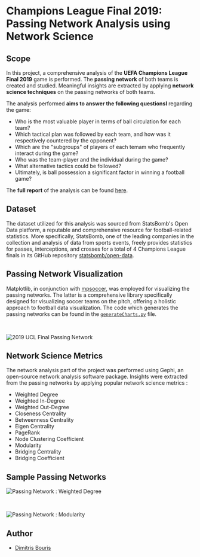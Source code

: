 # Champions League Final 2019: Passing Network Analysis using Network Science

## Scope 
In this project, a comprehensive analysis of the **UEFA Champions League Final 2019** game is performed. The **passing network** of both teams is created and studied. Meaningful insights are extracted by applying **network science techniques** on the passing networks of both teams.

The analysis performed **aims to answer the following questionsI** regarding the game: 

- Who is the most valuable player in terms of ball circulation for each team?
- Which tactical plan was followed by each team, and how was it respectively countered by the opponent?
- Which are the "subgroups" of players of each temam who frequently interact during the game?
- Who was the team-player and the individual during the game?
- What alternative tactics could be followed?
- Ultimately, is ball possession a significant factor in winning a football game?

The **full report** of the analysis can be found [here](/2019%20Champions%20League%20Final.pdf).

## Dataset

The dataset utilized for this analysis was sourced from StatsBomb's Open Data platform, a reputable and comprehensive resource for football-related statistics. More specifically, StatsBomb, one of the leading companies in the collection and analysis of data from sports events, freely provides statistics for passes, interceptions, and crosses for a total of 4 Champions League finals in its GitHub repository [statsbomb/open-data](https://github.com/statsbomb/open-data).

## Passing Network Visualization

Matplotlib, in conjunction with [mpsoccer](https://github.com/andrewRowlinson/mplsoccer), was employed for visualizing the passing networks. The latter is a comprehensive library specifically designed for visualizing soccer teams on the pitch, offering a holistic approach to football data visualization. The code which generates the passing networks can be found in the [`generateCharts.py`](/Code/generateCharts.py) file. 

<br>

![2019 UCL Final Passing Network](/Output/Passing%20Network.png)

## Network Science Metrics 

The network analysis part of the project was performed using Gephi, an open-source network analysis software package.
Insights were extracted from the passing networks by applying popular network science metrics : 

- Weighted Degree
- Weighted In-Degree
- Weighted Out-Degree
- Closeness Centrality
- Betweenness Centrality
- Eigen Centrality
- PageRank
- Node Clustering Coefficient
- Modularity
- Bridging Centrality
- Bridging Coefficient


## Sample Passing Networks 

![Passing Network : Weighted Degree](/Output/Weighted%20Degree.png)

<br>

![Passing Network : Modularity](/Output/Modularity.png)

## Author 

- [Dimitris Bouris](https://github.com/dbouris)